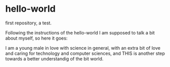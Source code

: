 # hello-world
first repository, a test.


Following the instructions of the hello-world I am supposed to talk a bit about myself, so here it goes:

I am a young male in love with science in general, with an extra bit of love and caring for technology and computer sciences,
and THIS is another step towards a better understandig of the bit world.
